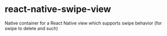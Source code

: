 # react-native-swipe-view
Native container for a React Native view which supports swipe behavior (for swipe to delete and such)

